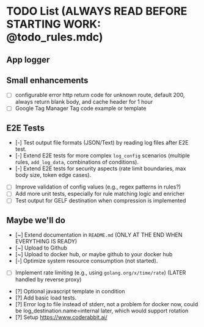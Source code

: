 # TODO List (ALWAYS READ BEFORE STARTING WORK: @todo_rules.mdc)

## App logger

## Small enhancements

- [ ] configurable error http return code for unknown route, default 200, always return blank body, and cache header for 1 hour
- [ ] Google Tag Manager Tag code example or template

## E2E Tests

- [-] Test output file formats (JSON/Text) by reading log files after E2E test.
- [-] Extend E2E tests for more complex `log_config` scenarios (multiple rules, `add_log_data`, combinations of conditions).
- [-] Extend E2E tests for security aspects (rate limit boundaries, max body size, token edge cases). 
- [ ] Improve validation of config values (e.g., regex patterns in rules?)
- [ ] Add more unit tests, especially for rule matching logic and enricher
- [ ] Test output for GELF destination when compression is implemented

## Maybe we'll do

- [~] Extend documentation in `README.md` (ONLY AT THE END WHEN EVERYTHING IS READY)
- [~] Upload to Github
- [~] Upload to docker hub, or maybe github to your docker hub
- [-] Optimize system resource consumption (not started). 
- [ ] Implement rate limiting (e.g., using `golang.org/x/time/rate`) (LATER handled by reverse proxy)
- [?] Optional javascript template in condition
- [?] Add basic load tests.
- [?] Error log to file instead of stderr, not a problem for docker now, could be log_destination.name=internal later, which would support rotation
- [?] Setup https://www.coderabbit.ai/
